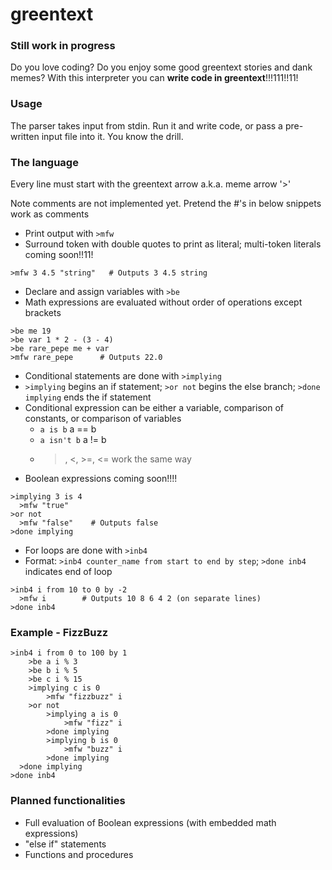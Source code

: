 # greentext

### Still work in progress

Do you love coding? Do you enjoy some good greentext stories and dank memes? With this interpreter you can **write code in greentext**!!!111!!11!

### Usage

The parser takes input from stdin. Run it and write code, or pass a pre-written input file into it. You know the drill.

### The language

Every line must start with the greentext arrow a.k.a. meme arrow '>'

Note comments are not implemented yet. Pretend the #'s in below snippets work as comments

- Print output with `>mfw`
- Surround token with double quotes to print as literal; multi-token literals coming soon!!11!
````
>mfw 3 4.5 "string"   # Outputs 3 4.5 string
````
- Declare and assign variables with `>be`
- Math expressions are evaluated without order of operations except brackets
````
>be me 19
>be var 1 * 2 - (3 - 4)
>be rare_pepe me + var
>mfw rare_pepe      # Outputs 22.0
````
- Conditional statements are done with `>implying`
- `>implying` begins an if statement; `>or not` begins the else branch; `>done implying` ends the if statement
- Conditional expression can be either a variable, comparison of constants, or comparison of variables
  - `a is b` a == b
  - `a isn't b` a != b
  - >, <, >=, <= work the same way
- Boolean expressions coming soon!!!!
````
>implying 3 is 4
  >mfw "true"
>or not
  >mfw "false"    # Outputs false
>done implying
````
- For loops are done with `>inb4`
- Format: `>inb4 counter_name from start to end by step`; `>done inb4` indicates end of loop
````
>inb4 i from 10 to 0 by -2
  >mfw i        # Outputs 10 8 6 4 2 (on separate lines)
>done inb4
````

### Example - FizzBuzz

````
>inb4 i from 0 to 100 by 1
	>be a i % 3
	>be b i % 5
	>be c i % 15
	>implying c is 0
		>mfw "fizzbuzz" i
	>or not
		>implying a is 0
			>mfw "fizz" i
		>done implying
		>implying b is 0
			>mfw "buzz" i
		>done implying
  >done implying
>done inb4
````

### Planned functionalities
- Full evaluation of Boolean expressions (with embedded math expressions)
- "else if" statements
- Functions and procedures
